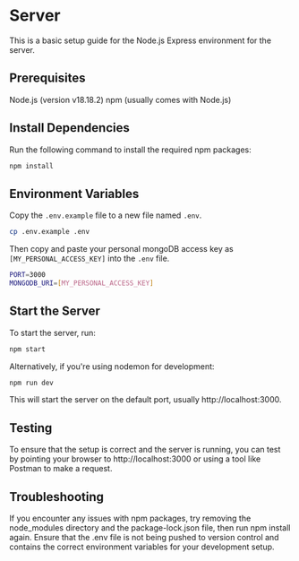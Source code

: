# Server
This is a basic setup guide for the Node.js Express environment for the server.

## Prerequisites
Node.js (version v18.18.2)
npm (usually comes with Node.js)

## Install Dependencies
Run the following command to install the required npm packages:

```bash
npm install
```

## Environment Variables
Copy the `.env.example` file to a new file named `.env`. 

```bash
cp .env.example .env
```

Then copy and paste your personal mongoDB access key as `[MY_PERSONAL_ACCESS_KEY]` into the `.env` file.

```bash
PORT=3000
MONGODB_URI=[MY_PERSONAL_ACCESS_KEY]
```

## Start the Server
To start the server, run:

```bash
npm start
```

Alternatively, if you're using nodemon for development:

```bash
npm run dev
```

This will start the server on the default port, usually http://localhost:3000.

## Testing
To ensure that the setup is correct and the server is running, you can test by pointing your browser to http://localhost:3000 or using a tool like Postman to make a request.

## Troubleshooting
If you encounter any issues with npm packages, try removing the node_modules directory and the package-lock.json file, then run npm install again.
Ensure that the .env file is not being pushed to version control and contains the correct environment variables for your development setup.
